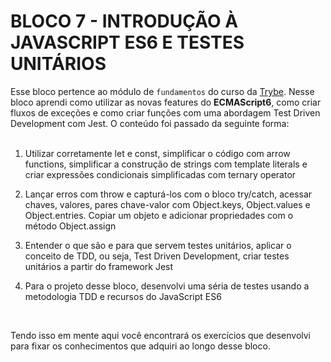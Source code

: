 # BLOCO 7 - INTRODUÇÃO À JAVASCRIPT ES6 E TESTES UNITÁRIOS

Esse bloco pertence ao módulo de `fundamentos` do curso da [Trybe](https://www.betrybe.com/). Nesse bloco aprendi como utilizar as novas features do __ECMAScript6__, como criar fluxos de exceções e como criar funções com uma abordagem Test Driven Development com Jest. O conteúdo foi passado da seguinte forma:  
&nbsp;
1. Utilizar corretamente let e const, simplificar o código com arrow functions, simplificar a construção de strings com template literals e criar expressões condicionais simplificadas com ternary operator

2. Lançar erros com throw e capturá-los com o bloco try/catch, acessar chaves, valores, pares chave-valor com Object.keys, Object.values e Object.entries. Copiar um objeto e adicionar propriedades com o método Object.assign 

3. Entender o que são e para que servem testes unitários, aplicar o conceito de TDD, ou seja, Test Driven Development, criar testes unitários a partir do framework Jest

4. Para o projeto desse bloco, desenvolvi uma séria de testes usando a metodologia TDD e recursos do JavaScript ES6

&nbsp;

Tendo isso em mente aqui você encontrará os exercícios que desenvolvi para fixar os conhecimentos que adquiri ao longo desse bloco.
